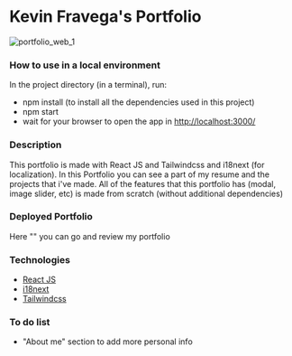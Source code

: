 # Kevin Fravega's Portfolio

![portfolio_web_1](https://user-images.githubusercontent.com/60881246/235278610-97ddbc0e-bf07-4d47-b314-c383380a124c.png)
### How to use in a local environment
In the project directory (in a terminal), run:
- npm install  (to install all the dependencies used in this project)
- npm start 
- wait for your browser to open the app in [http://localhost:3000/](http://localhost:3000/)

### Description
This portfolio is made with React JS and Tailwindcss and i18next (for localization). In this Portfolio you can see a part of my resume and the projects that i've made. All of the features that this portfolio has (modal, image slider, etc) is made from scratch (without additional dependencies)

### Deployed Portfolio

Here "" you can go and review my portfolio

### Technologies

 - [React JS](https://react.dev/)
 - [i18next](https://www.i18next.com/)
 - [Tailwindcss](https://tailwindcss.com/)

### To do list
- "About me" section to add more personal info
